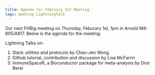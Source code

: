 ```yaml
---
title: Agenda for February 1st Meeting.
tags: meeting LightningTalk
---
```


Our next FHBig meeting on Thursday, Feburary 1st, 1pm in Arnold M4-805/A817.
Below is the agenda for the meeting:

Lightning Talks on:
1. Slack utilities and protocols by Chao-Jen Wong
2. Github tutorial, contribution and discussion by Lisa McFarrin
3. ImmuneSpaceR, a Bioconductor package for meta-analysis by Dror Berel
